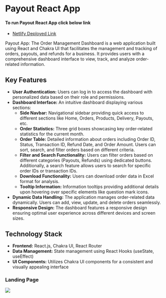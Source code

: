 <h1>Payout React App</h1>

<h4> To run Payout React App click below link</h4>
<ul> <li><a href="https://creative-seahorse-2df9cb.netlify.app/"> Netlify Deployed Link </a></li> </ul>


<div> <p>Payout App: The Order Management Dashboard is a web application built using React and Chakra UI that facilitates the management and tracking of orders, payouts, and refunds for a business. It provides users with a comprehensive dashboard interface to view, track, and analyze order-related information.</p>
</div>

## Key Features

- **User Authentication:** Users can log in to access the dashboard with personalized data based on their role and permissions.
- **Dashboard Interface:** An intuitive dashboard displaying various sections:
  - **Side Navbar:** Navigational sidebar providing quick access to different sections like Home, Orders, Products, Delivery, Payouts, etc.
  - **Order Statistics:** Three grid boxes showcasing key order-related statistics for the current month.
  - **Order Table:** Detailed information about orders including Order ID, Status, Transaction ID, Refund Date, and Order Amount. Users can sort, search, and filter orders based on different criteria.
  - **Filter and Search Functionality:** Users can filter orders based on different categories (Payouts, Refunds) using dedicated buttons. Additionally, a search feature allows users to search for specific order IDs or transaction IDs.
  - **Download Functionality:** Users can download order data in Excel format for analysis.
  - **Tooltip Information:** Information tooltips providing additional details upon hovering over specific elements like question mark icons.
- **Dynamic Data Handling:** The application manages order-related data dynamically. Users can add, view, update, and delete orders seamlessly.
- **Responsive Design:** The dashboard features a responsive design ensuring optimal user experience across different devices and screen sizes.

## Technology Stack

- **Frontend:** React.js, Chakra UI, React Router
- **Data Management:** State management using React Hooks (useState, useEffect)
- **UI Components:** Utilizes Chakra UI components for a consistent and visually appealing interface


<div>

<div> <h3> Landing Page </h3> 
  
  <img src="https://i.ibb.co/TKJLfBL/Screenshot-845.png"/>
 </div>

</div>
